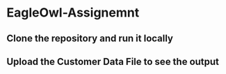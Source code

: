 # EagleOwl-Assignemnt

## Clone the repository and run it locally

## Upload the Customer Data File to see the output
